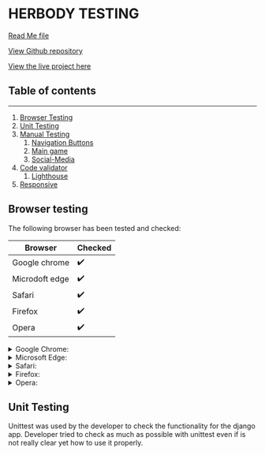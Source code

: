 # **HERBODY TESTING**  

[Read Me file](/README.md)

[View Github repository](https://github.com/michmattera/HerBody)

[View the live project here](https://her-body.herokuapp.com/)


## **Table of contents**
***
1. [Browser Testing](#browser-testing)
2. [Unit Testing](#unit-testing)
3. [Manual Testing](#manual-Testing)
    1. [Navigation Buttons](#navigation-buttons)
    2. [Main game](#main-game)
    3. [Social-Media](#social-media)
4. [Code validator](#code-validator)
     1. [Lighthouse](#lighthouse)
5. [Responsive](#responsive)

## **Browser testing**

The following browser has been tested and checked:

| Browser | Checked |
| --- | --- |
| Google chrome | :heavy_check_mark: |
| Microdoft edge | :heavy_check_mark: |
| Safari|  :heavy_check_mark: |
| Firefox | :heavy_check_mark: |
| Opera | :heavy_check_mark:|

<details>
<summary> Google Chrome:</summary>

![Google Chrome]()

</details>

<details>
<summary> Microsoft Edge:</summary>

![Microsoft Edge]()

</details>

<details>
<summary> Safari:</summary>

![Safari]()

</details>

<details>
<summary> Firefox:</summary>

![Firefox]()

</details>


<details>
<summary> Opera:</summary>

![Opera]()

</details>

## **Unit Testing**

Unittest was used by the developer to check the functionality for the django app.
Developer tried to check as much as possible with unittest even if is not really clear yet how to use it properly.

